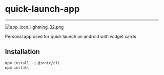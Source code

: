 # quick-launch-app

---



![app_icon_lightning_32.png](./assets/1650223403252-app_icon_lightning_32.png)

Personal app used for quick launch on android with widget cards


## Installation

```bash
npm install -g @ionic/cli
npm install
```
